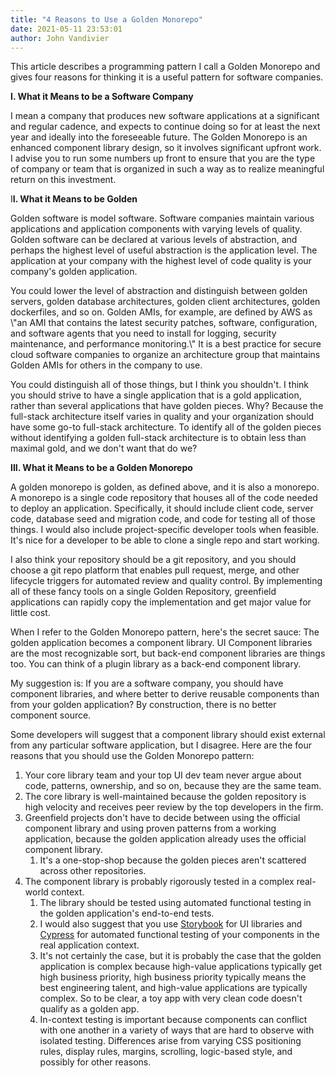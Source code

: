 ```yaml
---
title: "4 Reasons to Use a Golden Monorepo"
date: 2021-05-11 23:53:01
author: John Vandivier
---
```




<!-- wp:paragraph -->
<p>This article describes a programming pattern I call a Golden Monorepo and gives four reasons for thinking it is a useful pattern for software companies.</p>
<!-- /wp:paragraph -->

<!-- wp:paragraph -->
<p><strong>I. What it Means to be a Software Company</strong></p>
<!-- /wp:paragraph -->

<!-- wp:paragraph -->
<p>I mean a company that produces new software applications at a significant and regular cadence, and expects to continue doing so for at least the next year and ideally into the foreseeable future. The Golden Monorepo is an enhanced component library design, so it involves significant upfront work. I advise you to run some numbers up front to ensure that you are the type of company or team that is organized in such a way as to realize meaningful return on this investment.</p>
<!-- /wp:paragraph -->

<!-- wp:paragraph -->
<p>I<strong>I. What it Means to be Golden</strong></p>
<!-- /wp:paragraph -->

<!-- wp:paragraph -->
<p>Golden software is model software. Software companies maintain various applications and application components with varying levels of quality. Golden software can be declared at various levels of abstraction, and perhaps the highest level of useful abstraction is the application level. The application at your company with the highest level of code quality is your company's golden application.</p>
<!-- /wp:paragraph -->

<!-- wp:paragraph -->
<p>You could lower the level of abstraction and distinguish between golden servers, golden database architectures, golden client architectures, golden dockerfiles, and so on. Golden AMIs, for example, are defined by AWS as \"an AMI that contains the latest security patches, software, configuration, and software agents that you need to install for logging, security maintenance, and performance monitoring.\" It is a best practice for secure cloud software companies to organize an architecture group that maintains Golden AMIs for others in the company to use.</p>
<!-- /wp:paragraph -->

<!-- wp:paragraph -->
<p>You could distinguish all of those things, but I think you shouldn't. I think you should strive to have a single application that is a gold application, rather than several applications that have golden pieces. Why? Because the full-stack architecture itself varies in quality and your organization should have some go-to full-stack architecture. To identify all of the golden pieces without identifying a golden full-stack architecture is to obtain less than maximal gold, and we don't want that do we?</p>
<!-- /wp:paragraph -->

<!-- wp:paragraph -->
<p><strong>III. What it Means to be a Golden Monorepo</strong></p>
<!-- /wp:paragraph -->

<!-- wp:paragraph -->
<p>A golden monorepo is golden, as defined above, and it is also a monorepo. A monorepo is a single code repository that houses all of the code needed to deploy an application. Specifically, it should include client code, server code, database seed and migration code, and code for testing all of those things. I would also include project-specific developer tools when feasible. It's nice for a developer to be able to clone a single repo and start working.</p>
<!-- /wp:paragraph -->

<!-- wp:paragraph -->
<p>I also think your repository should be a git repository, and you should choose a git repo platform that enables pull request, merge, and other lifecycle triggers for automated review and quality control. By implementing all of these fancy tools on a single Golden Repository, greenfield applications can rapidly copy the implementation and get major value for little cost.</p>
<!-- /wp:paragraph -->

<!-- wp:paragraph -->
<p>When I refer to the Golden Monorepo pattern, here's the secret sauce: The golden application becomes a component library. UI Component libraries are the most recognizable sort, but back-end component libraries are things too. You can think of a plugin library as a back-end component library.</p>
<!-- /wp:paragraph -->

<!-- wp:paragraph -->
<p>My suggestion is: If you are a software company, you should have component libraries, and where better to derive reusable components than from your golden application? By construction, there is no better component source.</p>
<!-- /wp:paragraph -->

<!-- wp:paragraph -->
<p>Some developers will suggest that a component library should exist external from any particular software application, but I disagree. Here are the four reasons that you should use the Golden Monorepo pattern:</p>
<!-- /wp:paragraph -->

<!-- wp:list {\"ordered\":true} -->
<ol><li>Your core library team and your top UI dev team never argue about code, patterns, ownership, and so on, because they are the same team.</li><li>The core library is well-maintained because the golden repository is high velocity and receives peer review by the top developers in the firm.</li><li>Greenfield projects don't have to decide between using the official component library and using proven patterns from a working application, because the golden application already uses the official component library.<ol><li>It's a one-stop-shop because the golden pieces aren't scattered across other repositories.</li></ol></li><li>The component library is probably rigorously tested in a complex real-world context.<ol><li>The library should be tested using automated functional testing in the golden application's end-to-end tests.</li><li>I would also suggest that you use <a href=\"https://storybook.js.org/\">Storybook</a> for UI libraries and <a href=\"https://www.cypress.io/\">Cypress</a> for automated functional testing of your components in the real application context.</li><li>It's not certainly the case, but it is probably the case that the golden application is complex because high-value applications typically get high business priority, high business priority typically means the best engineering talent, and high-value applications are typically complex. So to be clear, a toy app with very clean code doesn't qualify as a golden app.</li><li>In-context testing is important because components can conflict with one another in a variety of ways that are hard to observe with isolated testing. Differences arise from varying CSS positioning rules, display rules, margins, scrolling, logic-based style, and possibly for other reasons.</li></ol></li></ol>
<!-- /wp:list -->